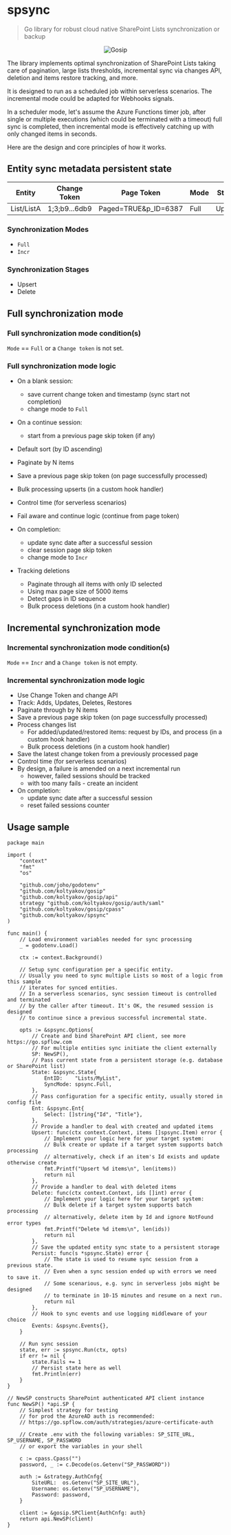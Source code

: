 # spsync

> Go library for robust cloud native SharePoint Lists synchronization or backup

<!--suppress HtmlDeprecatedAttribute -->
<div align="center">
  <img alt="Gosip" src="https://raw.githubusercontent.com/koltyakov/gosip-docs/master/.gitbook/assets/gosip.png" />
</div>

The library implements optimal synchronization of SharePoint Lists taking care of pagination, large lists thresholds, incremental sync via changes API, deletion and items restore tracking, and more.

It is designed to run as a scheduled job within serverless scenarios. The incremental mode could be adapted for Webhooks signals.

In a scheduler mode, let's assume the Azure Functions timer job, after single or multiple executions (which could be terminated with a timeout) full sync is completed, then incremental mode is effectively catching up with only changed items in seconds.

Here are the design and core principles of how it works.

## Entity sync metadata persistent state

| Entity     | Change Token  | Page Token           | Mode | Stage  | Sync Date | Failed Sessions |
| ---------- | ------------- | -------------------- | ---- | ------ | --------- | --------------- |
| List/ListA | 1;3;b9...6db9 | Paged=TRUE&p_ID=6387 | Full | Upsert |           | 0               |

### Synchronization Modes

- `Full`
- `Incr`

### Synchronization Stages

- Upsert
- Delete

## Full synchronization mode

### Full synchronization mode condition(s)

`Mode` == `Full` or a `Change token` is not set.

### Full synchronization mode logic

- On a blank session:
  - save current change token and timestamp (sync start not completion)
  - change mode to `Full`
- On a continue session:
  - start from a previous page skip token (if any)
- Default sort (by ID ascending)
- Paginate by N items
- Save a previous page skip token (on page successfully processed)
- Bulk processing upserts (in a custom hook handler)
- Control time (for serverless scenarios)
- Fail aware and continue logic (continue from page token)
- On completion:

  - update sync date after a successful session
  - clear session page skip token
  - change mode to `Incr`

- Tracking deletions
  - Paginate through all items with only ID selected
  - Using max page size of 5000 items
  - Detect gaps in ID sequence
  - Bulk process deletions (in a custom hook handler)

## Incremental synchronization mode

### Incremental synchronization mode condition(s)

`Mode` == `Incr` and a `Change token` is not empty.

### Incremental synchronization mode logic

- Use Change Token and change API
- Track: Adds, Updates, Deletes, Restores
- Paginate through by N items
- Save a previous page skip token (on page successfully processed)
- Process changes list
  - For added/updated/restored items: request by IDs, and process (in a custom hook handler)
  - Bulk process deletions (in a custom hook handler)
- Save the latest change token from a previously processed page
- Control time (for serverless scenarios)
- By design, a failure is amended on a next incremental run
  - however, failed sessions should be tracked
  - with too many fails - create an incident
- On completion:
  - update sync date after a successful session
  - reset failed sessions counter

## Usage sample

```golang
package main

import (
	"context"
	"fmt"
	"os"

	"github.com/joho/godotenv"
	"github.com/koltyakov/gosip"
	"github.com/koltyakov/gosip/api"
	strategy "github.com/koltyakov/gosip/auth/saml"
	"github.com/koltyakov/gosip/cpass"
	"github.com/koltyakov/spsync"
)

func main() {
	// Load environment variables needed for sync processing
	_ = godotenv.Load()

	ctx := context.Background()

	// Setup sync configuration per a specific entity.
	// Usually you need to sync multiple Lists so most of a logic from this sample
	// iterates for synced entities.
	// In a serverless scenarios, sync session timeout is controlled and terminated
	// by the caller after timeout. It's OK, the resumed session is designed
	// to continue since a previous successful incremental state.

	opts := &spsync.Options{
		// Create and bind SharePoint API client, see more https://go.spflow.com
		// For multiple entities sync initiate the client externally
		SP: NewSP(),
		// Pass current state from a persistent storage (e.g. database or SharePoint list)
		State: &spsync.State{
			EntID:    "Lists/MyList",
			SyncMode: spsync.Full,
		},
		// Pass configuration for a specific entity, usually stored in config file
		Ent: &spsync.Ent{
			Select: []string{"Id", "Title"},
		},
		// Provide a handler to deal with created and updated items
		Upsert: func(ctx context.Context, items []spsync.Item) error {
			// Implement your logic here for your target system:
			// Bulk create or update if a target system supports batch processing
			// alternatively, check if an item's Id exists and update otherwise create
			fmt.Printf("Upsert %d items\n", len(items))
			return nil
		},
		// Provide a handler to deal with deleted items
		Delete: func(ctx context.Context, ids []int) error {
			// Implement your logic here for your target system:
			// Bulk delete if a target system supports batch processing
			// alternatively, delete item by Id and ignore NotFound error types
			fmt.Printf("Delete %d items\n", len(ids))
			return nil
		},
		// Save the updated entity sync state to a persistent storage
		Persist: func(s *spsync.State) error {
			// The state is used to resume sync session from a previous state.
			// Even when a sync session ended up with errors we need to save it.
			// Some scenarious, e.g. sync in serverless jobs might be designed
			// to terminate in 10-15 minutes and resume on a next run.
			return nil
		},
		// Hook to sync events and use logging middleware of your choice
		Events: &spsync.Events{},
	}

	// Run sync session
	state, err := spsync.Run(ctx, opts)
	if err != nil {
		state.Fails += 1
		// Persist state here as well
		fmt.Println(err)
	}
}

// NewSP constructs SharePoint authenticated API client instance
func NewSP() *api.SP {
	// Simplest strategy for testing
	// for prod the AzureAD auth is recommended:
	// https://go.spflow.com/auth/strategies/azure-certificate-auth

	// Create .env with the following variables: SP_SITE_URL, SP_USERNAME, SP_PASSWORD
	// or export the variables in your shell

	c := cpass.Cpass("")
	password, _ := c.Decode(os.Getenv("SP_PASSWORD"))

	auth := &strategy.AuthCnfg{
		SiteURL:  os.Getenv("SP_SITE_URL"),
		Username: os.Getenv("SP_USERNAME"),
		Password: password,
	}

	client := &gosip.SPClient{AuthCnfg: auth}
	return api.NewSP(client)
}
```
